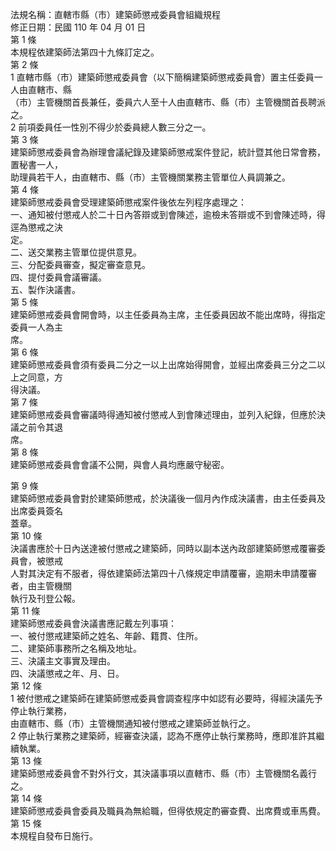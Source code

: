 法規名稱：直轄市縣（市）建築師懲戒委員會組織規程  
修正日期：民國 110 年 04 月 01 日  
第 1 條  
本規程依建築師法第四十九條訂定之。  
第 2 條  
1 直轄市縣（市）建築師懲戒委員會（以下簡稱建築師懲戒委員會）置主任委員一人由直轄市、縣  
（市）主管機關首長兼任，委員六人至十人由直轄市、縣（市）主管機關首長聘派之。  
2 前項委員任一性別不得少於委員總人數三分之一。  
第 3 條  
建築師懲戒委員會為辦理會議紀錄及建築師懲戒案件登記，統計暨其他日常會務，置秘書一人，  
助理員若干人，由直轄市、縣（市）主管機關業務主管單位人員調兼之。  
第 4 條  
建築師懲戒委員會受理建築師懲戒案件後依左列程序處理之：  
一、通知被付懲戒人於二十日內答辯或到會陳述，逾檢未答辯或不到會陳述時，得逕為懲戒之決  
定。  
二、送交業務主管單位提供意見。  
三、分配委員審查，擬定審查意見。  
四、提付委員會議審議。  
五、製作決議書。  
第 5 條  
建築師懲戒委員會開會時，以主任委員為主席，主任委員因故不能出席時，得指定委員一人為主  
席。  
第 6 條  
建築師懲戒委員會須有委員二分之一以上出席始得開會，並經出席委員三分之二以上之同意，方  
得決議。  
第 7 條  
建築師懲戒委員會審議時得通知被付懲戒人到會陳述理由，並列入紀錄，但應於決議之前令其退  
席。  
第 8 條  
建築師懲戒委員會會議不公開，與會人員均應嚴守秘密。  


第 9 條  
建築師懲戒委員會對於建築師懲戒，於決議後一個月內作成決議書，由主任委員及出席委員簽名  
蓋章。  
第 10 條  
決議書應於十日內送達被付懲戒之建築師，同時以副本送內政部建築師懲戒覆審委員會，被懲戒  
人對其決定有不服者，得依建築師法第四十八條規定申請覆審，逾期未申請覆審者，由主管機關  
執行及刊登公報。  
第 11 條  
建築師懲戒委員會決議書應記戴左列事項：  
一、被付懲戒建築師之姓名、年齡、籍貫、住所。  
二、建築師事務所之名稱及地址。  
三、決議主文事實及理由。  
四、決議懲戒之年、月、日。  
第 12 條  
1 被付懲戒之建築師在建築師懲戒委員會調查程序中如認有必要時，得經決議先予停止執行業務，  
由直轄市、縣（市）主管機關通知被付懲戒之建築師並執行之。  
2 停止執行業務之建築師，經審查決議，認為不應停止執行業務時，應即准許其繼續執業。  
第 13 條  
建築師懲戒委員會不對外行文，其決議事項以直轄市、縣（市）主管機關名義行之。  
第 14 條  
建築師懲戒委員會委員及職員為無給職，但得依規定酌審查費、出席費或車馬費。  
第 15 條  
本規程自發布日施行。  


